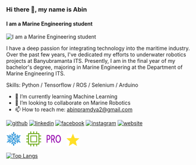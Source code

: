 ### Hi there 👋, my name is Abin
#### I am a Marine Engineering student
![I am a Marine Engineering student](https://i.imgur.com/haP54IX.png)

I have a deep passion for integrating technology into the maritime industry. Over the past few years, I've dedicated my efforts to underwater robotics projects at Banyubramanta ITS. Presently, I am in the final year of my bachelor's degree, majoring in Marine Engineering at the Department of Marine Engineering ITS.

Skills: Python / Tensorflow / ROS / Selenium / Arduino 

- 🌱 I’m currently learning Machine Learning 
- 👯 I’m looking to collaborate on Marine Robotics 
- 📫 How to reach me: abinpramdya2@gmail.com 


[<img src='https://cdn.jsdelivr.net/npm/simple-icons@3.0.1/icons/github.svg' alt='github' height='40'>](https://github.com/Abinpramudya)  [<img src='https://cdn.jsdelivr.net/npm/simple-icons@3.0.1/icons/linkedin.svg' alt='linkedin' height='40'>](https://www.linkedin.com/in/muhammad-azka-bintang-pramudya/)  [<img src='https://cdn.jsdelivr.net/npm/simple-icons@3.0.1/icons/facebook.svg' alt='facebook' height='40'>](https://www.facebook.com/abin.pramudya)  [<img src='https://cdn.jsdelivr.net/npm/simple-icons@3.0.1/icons/instagram.svg' alt='instagram' height='40'>](https://www.instagram.com/zka.b/)  [<img src='https://cdn.jsdelivr.net/npm/simple-icons@3.0.1/icons/icloud.svg' alt='website' height='40'>](beacons.ai/zkab)  

<a href='https://archiveprogram.github.com/'><img src='https://raw.githubusercontent.com/acervenky/animated-github-badges/master/assets/acbadge.gif' width='40' height='40'></a> <a href='https://docs.github.com/en/developers'><img src='https://raw.githubusercontent.com/acervenky/animated-github-badges/master/assets/devbadge.gif' width='40' height='40'></a> <a href='https://github.com/pricing'><img src='https://raw.githubusercontent.com/acervenky/animated-github-badges/master/assets/pro.gif' width='40' height='40'></a> <a href='https://stars.github.com/'><img src='https://raw.githubusercontent.com/acervenky/animated-github-badges/master/assets/starbadge.gif' width='35' height='35'></a> 

[![Top Langs](https://github-readme-stats.vercel.app/api/top-langs/?username=Abinpramudya)](https://github.com/anuraghazra/github-readme-stats)


